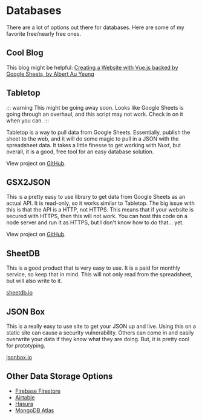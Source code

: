 # Databases

There are a lot of options out there for databases. Here are some of my favorite free/nearly free ones.

## Cool Blog

This blog might be helpful: [Creating a Website with Vue.js backed by Google Sheets, by Albert Au Yeung](https://albertauyeung.github.io/2020/04/26/vuejs-google-sheets.html)

## Tabletop

::: warning
This might be going away soon. Looks like Google Sheets is going through an overhaul, and this script may not work. Check in on it when you can.
:::

Tabletop is a way to pull data from Google Sheets. Essentially, publish the sheet to the web, and it will do some magic to pull in a JSON with the spreadsheet data. It takes a little finesse to get working with Nuxt, but overall, it is a good, free tool for an easy database solution.

View project on [GitHub](https://github.com/jsoma/tabletop). 

## GSX2JSON

This is a pretty easy to use library to get data from Google Sheets as an actual API. It is read-only, so it works similar to Tabletop. The big issue with this is that the API is a HTTP, not HTTPS. This means that if your website is secured with HTTPS, then this will not work. You can host this code on a node server and run it as HTTPS, but I don't know how to do that... yet.

View project on [GitHub](https://github.com/55sketch/gsx2json).

## SheetDB

This is a good product that is very easy to use. It is a paid for monthly service, so keep that in mind. This will not only read from the spreadsheet, but will also write to it. 

[sheetdb.io](https://sheetdb.io)

## JSON Box

This is a really easy to use site to get your JSON up and live. Using this on a static site can cause a security vulnerability. Others can come in and easily overwrite your data if they know what they are doing. But, it is pretty cool for prototyping.

[jsonbox.io](https://jsonbox.io)

## Other Data Storage Options

- [Firebase Firestore](https://firebase.google.com/docs/firestore/)
- [Airtable](https://airtable.com)
- [Hasura](https://hasura.io)
- [MongoDB Atlas](https://www.mongodb.com/cloud/atlas)

